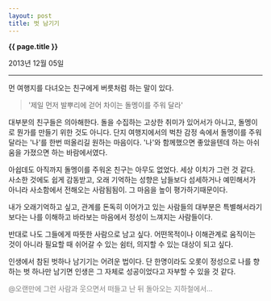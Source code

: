 ```yaml
---
layout: post
title: 벗 남기기
---
```


**{{ page.title }}** <p class="meta">2013년 12월 05일</p>


---
먼 여행지를 다녀오는 친구에게 버릇처럼 하는 말이 있다. 

>'제일 먼저 발뿌리에 걷어 차이는 돌멩이를 주워 달라'

대부분의 친구들은 의아해한다. 
돌을 수집하는 고상한 취미가 있어서가 아니고, 돌멩이로 뭔가를 만들기 위한 것도 아니다. 단지 여행지에서의 벅찬 감정 속에서 돌멩이를 주워달라는 '나'를 한번 떠올리길 원하는 마음이다. '나'와 함께했으면 좋았을텐데 하는 아쉬움을 가졌으면 하는 바람에서였다. 

아쉽데도 아직까지 돌멩이를 주워온 친구는 아무도 없었다. 세상 이치가 그런 것 같다. 사소한 것에도 쉽게 감동받고, 오래 기억하는 성향은 남들보다 섬세하거나 예민해서가 아니라 사소함에서 전해오는 사람됨됨이. 그 마음을 높이 평가하기때문이다. 

내가 오래기억하고 싶고, 관계를 돈독히 이어가고 있는 사람들의 대부분은 특별해서라기보다는 나를 이해하고 바라보는 마음에서 정성이 느껴지는 사람들이다. 

반대로 나도 그들에게 따뜻한 사람으로 남고 싶다. 어떤목적이나 이해관계로 움직이는 것이 아니라 필요할 때 쉬어갈 수 있는 쉼터, 의지할 수 있는 대상이 되고 싶다. 


인생에서 참된 벗하나 남기기는 어려운 법이다. 단 한명이라도 오롯이 정성으로 나를 향하는 벗 하나만 남기면 인생은 그 자체로 성공이었다고 자부할 수 있을 것 같다. 
</br>

<font color=gray> @오랜만에 그런 사람과 웃으면서 떠들고 난 뒤 돌아오는 지하철에서...</font>